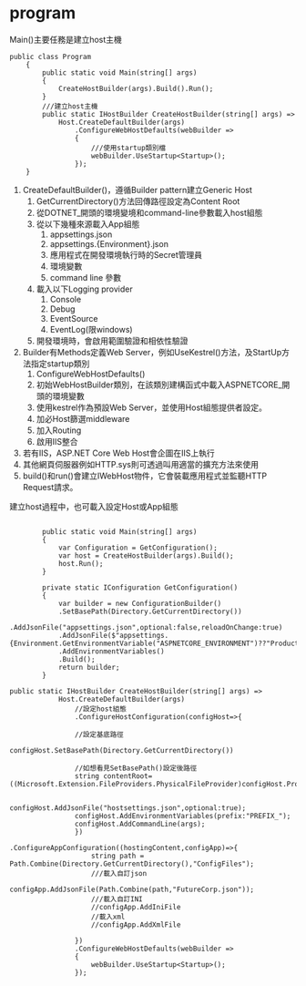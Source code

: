 # program

Main()主要任務是建立host主機
```aspx-csharp
public class Program
    {
        public static void Main(string[] args)
        {
            CreateHostBuilder(args).Build().Run();
        }
        ///建立host主機
        public static IHostBuilder CreateHostBuilder(string[] args) =>
            Host.CreateDefaultBuilder(args)
                .ConfigureWebHostDefaults(webBuilder =>
                {
                    ///使用startup類別檔
                    webBuilder.UseStartup<Startup>();
                });
    }
```

1. CreateDefaultBuilder()，遵循Builder pattern建立Generic Host
    1. GetCurrentDirectory()方法回傳路徑設定為Content Root
    2. 從DOTNET_開頭的環境變境和command-line參數載入host組態
    3. 從以下幾種來源載入App組態
        1. appsettings.json
        2. appsettings.{Environment}.json
        3. 應用程式在開發環境執行時的Secret管理員
        4. 環境變數
        5. command line 參數
    4. 載入以下Logging provider
        1. Console
        2. Debug
        3. EventSource
        4. EventLog(限windows)
    5. 開發環境時，會啟用範圍驗證和相依性驗證
2. Builder有Methods定義Web Server，例如UseKestrel()方法，及StartUp方法指定startup類別
    1. ConfigureWebHostDefaults()
    2. 初始WebHostBuilder類別，在該類別建構函式中載入ASPNETCORE_開頭的環境變數
    3. 使用kestrel作為預設Web Server，並使用Host組態提供者設定。
    4. 加必Host篩選middleware
    5. 加入Routing
    6. 啟用IIS整合
3. 若有IIS，ASP.NET Core Web Host會企圖在IIS上執行
4. 其他網頁伺服器例如HTTP.sys則可透過叫用適當的擴充方法來使用
5. build()和run()會建立IWebHost物件，它會裝載應用程式並監聽HTTP Request請求。


建立host過程中，也可載入設定Host或App組態
```aspx-csharp
        
        public static void Main(string[] args)
        {
            var Configuration = GetConfiguration();
            var host = CreateHostBuilder(args).Build();
            host.Run();
        }

        private static IConfiguration GetConfiguration()
        {
            var builder = new ConfigurationBuilder()
            .SetBasePath(Directory.GetCurrentDirectory())
            .AddJsonFile("appsettings.json",optional:false,reloadOnChange:true)
            .AddJsonFile($"appsettings.{Environment.GetEnvironmentVariable("ASPNETCORE_ENVIRONMENT")??"Production"}.json",optional:true)
            .AddEnvironmentVariables()
            .Build();
            return builder;
        }
```

```aspx-csharp
public static IHostBuilder CreateHostBuilder(string[] args) =>
            Host.CreateDefaultBuilder(args)
                //設定host組態
                .ConfigureHostConfiguration(configHost=>{
                
                //設定基底路徑
                configHost.SetBasePath(Directory.GetCurrentDirectory())

                //如想看見SetBasePath()設定後路徑
                string contentRoot=((Microsoft.Extension.FileProviders.PhysicalFileProvider)configHost.Properties.Values.FirstOrDefault()).Root;
                
                configHost.AddJsonFile("hostsettings.json",optional:true);
                configHost.AddEnvironmentVariables(prefix:"PREFIX_");
                configHost.AddCommandLine(args);
                })
                .ConfigureAppConfiguration((hostingContent,configApp)=>{
                    string path = Path.Combine(Directory.GetCurrentDirectory(),"ConfigFiles");
                    ///載入自訂json
                    configApp.AddJsonFile(Path.Combine(path,"FutureCorp.json"));
                    ///載入自訂INI
                    //configApp.AddIniFile
                    //載入xml
                    //configApp.AddXmlFile
                    
                })
                .ConfigureWebHostDefaults(webBuilder =>
                {
                    webBuilder.UseStartup<Startup>();
                });
```
